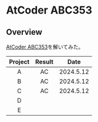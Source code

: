 # AtCoder ABC353

## Overview

[AtCoder ABC353](https://atcoder.jp/contests/abc353)を解いてみた。

| Project | Result |   Date    |
| :-----: | :----: | :-------: |
|    A    |   AC   | 2024.5.12 |
|    B    |   AC   | 2024.5.12 |
|    C    |   AC   | 2024.5.12 |
|    D    |        |           |
|    E    |        |           |

##
